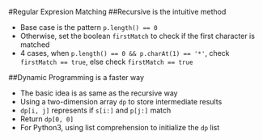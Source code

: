 #Regular Expresion Matching
##Recursive is the intuitive method
+ Base case is the pattern `p.length() == 0`
+ Otherwise, set the boolean `firstMatch` to check if the first character is matched
+ 4 cases, when `p.length() == 0 && p.charAt(1) == '*'`, check `firstMatch == true`, else check `firstMatch == true`

##Dynamic Programming is a faster way
+ The basic idea is as same as the recursive way
+ Using a two-dimension array `dp` to store intermediate results
+ `dp[i, j]` represents if `s[i:]` and `p[j:]` match
+ Return `dp[0, 0]`
+ For Python3, using list comprehension to initialize the `dp` list 